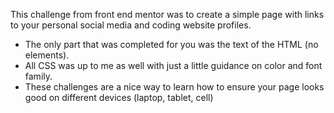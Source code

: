 This challenge from front end mentor was to create a simple page with links to your personal social media and coding website profiles.
* The only part that was completed for you was the text of the HTML (no elements).
* All CSS was up to me as well with just a little guidance on color and font family.
* These challenges are a nice way to learn how to ensure your page looks good on different devices (laptop, tablet, cell)